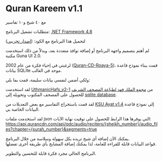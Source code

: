 # Quran Kareem v1.1
مع ٤٠ شيخ و١٠ تفاسير

متطلبات تشغيل البرنامج: [.NET Framework 4.8](https://go.microsoft.com/fwlink/?linkid=2088631)

لتحميل هذا البرنامج مع الكود: ([إصدار تجريبي](https://github.com/mohamedashref371/QuranKareem/archive/refs/heads/master.zip))

لم أهتم بتصميم واجهة البرنامج أو إضافة نوافذ متعددة بعد، وبدلاً من ذلك استخدمت مكتبة Guna UI 2.0.

لرغبتي في إحياء فكرة من عام 2002 ([Quran-CD-Roaya-5](https://archive.org/download/QuranCDRoaya5/Quran-CD-Roaya-5.iso))، قمت ببناء نموذج قاعدة بيانات SQLite موحد في الغالب.

ولكي أضمن لنفسي بيانات سليمة، قمت بما يلي:

لقد استخدمت [UthmanicHafs_v2-1](https://fonts.qurancomplex.gov.sa/wp02/حفص) من [مجمع الملك فهد لطباعة المصحف الشريف](https://qurancomplex.gov.sa/) للحصول على المصحف المكتوب وتحويله إلى [sqlite database](https://github.com/mohamedashref371/QuranKareem/blob/master/data/texts/حفص%20عن%20عاصم.db).

لقد قمت باستخراج التفاسير مع بعض التعديلات من [KSU Ayat v1.4](https://quran.ksu.edu.sa/ayat/) إلى نموذج قاعدة البيانات الخاصة بي.

لقد استخدمت ملفات json التي يوفرها هذا الرابط للحصول على توقيت نهاية الآيات: https://api.qurancdn.com/api/qdc/audio/reciters/{sheikh_number}/audio_files?chapter={surah_number}&segments=true

يمكنك الآن إضافة أي شيخ تريده بكل سهولة وسلاسة من خلال البرنامج.<br>
قواعد البيانات قابلة للقراءة للعامة، لذا يمكنك إضافة المشايخ بأي طريقة أخرى تفضلها.

البرنامج الحالي مجرد فكرة قابلة للتحسين والتطوير.
